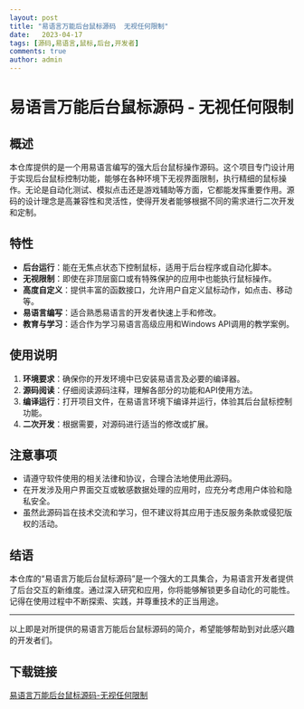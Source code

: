 ```yaml
---
layout: post
title: "易语言万能后台鼠标源码  无视任何限制"
date:   2023-04-17
tags: [源码,易语言,鼠标,后台,开发者]
comments: true
author: admin
---
```

# 易语言万能后台鼠标源码 - 无视任何限制

## 概述

本仓库提供的是一个用易语言编写的强大后台鼠标操作源码。这个项目专门设计用于实现后台鼠标控制功能，能够在各种环境下无视界面限制，执行精细的鼠标操作。无论是自动化测试、模拟点击还是游戏辅助等方面，它都能发挥重要作用。源码的设计理念是高兼容性和灵活性，使得开发者能够根据不同的需求进行二次开发和定制。

## 特性

- **后台运行**：能在无焦点状态下控制鼠标，适用于后台程序或自动化脚本。
- **无视限制**：即使在非顶层窗口或有特殊保护的应用中也能执行鼠标操作。
- **高度自定义**：提供丰富的函数接口，允许用户自定义鼠标动作，如点击、移动等。
- **易语言编写**：适合熟悉易语言的开发者快速上手和修改。
- **教育与学习**：适合作为学习易语言高级应用和Windows API调用的教学案例。

## 使用说明

1. **环境要求**：确保你的开发环境中已安装易语言及必要的编译器。
2. **源码阅读**：仔细阅读源码注释，理解各部分的功能和API使用方法。
3. **编译运行**：打开项目文件，在易语言环境下编译并运行，体验其后台鼠标控制功能。
4. **二次开发**：根据需要，对源码进行适当的修改或扩展。

## 注意事项

- 请遵守软件使用的相关法律和协议，合理合法地使用此源码。
- 在开发涉及用户界面交互或敏感数据处理的应用时，应充分考虑用户体验和隐私安全。
- 虽然此源码旨在技术交流和学习，但不建议将其应用于违反服务条款或侵犯版权的活动。

## 结语

本仓库的“易语言万能后台鼠标源码”是一个强大的工具集合，为易语言开发者提供了后台交互的新维度。通过深入研究和应用，你将能够解锁更多自动化的可能性。记得在使用过程中不断探索、实践，并尊重技术的正当用途。

---

以上即是对所提供的易语言万能后台鼠标源码的简介，希望能够帮助到对此感兴趣的开发者们。

## 下载链接

[易语言万能后台鼠标源码-无视任何限制](https://pan.quark.cn/s/2d424560158b)